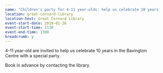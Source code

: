 ```yaml
---
name: "Children's party for 4-11 year-olds: help us celebrate 10 years in the Bavington Centre"
location: great-cornard-library
location-text: Great Cornard Library
event-start-date: 2019-01-26
event-start-time: 1130
event-end-time: 1300
breadcrumb: y
---
```


4-11 year-old are invited to help us celebrate 10 years in the Bavington Centre with a special party.

Book in advance by contacting the library.
